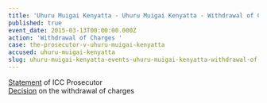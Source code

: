 ```yaml
---
title: 'Uhuru Muigai Kenyatta - Uhuru Muigai Kenyatta - Withdrawal of Charges '
published: true
event_date: 2015-03-13T00:00:00.000Z
action: 'Withdrawal of Charges '
case: the-prosecutor-v-uhuru-muigai-kenyatta
accused: uhuru-muigai-kenyatta
slug: uhuru-muigai-kenyatta-events-uhuru-muigai-kenyatta-withdrawal-of-charges-
---
```



[Statement](https://youtu.be/s3HORJn15Mg) of ICC Prosecutor
<br>[Decision](http://www.icc-cpi.int/iccdocs/doc/doc1936247.pdf) on the withdrawal of charges